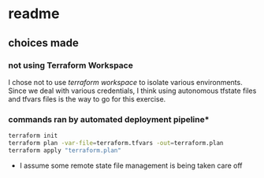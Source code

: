 # readme

## choices made

### not using Terraform Workspace
I chose not to use _terraform workspace_ to isolate various environments. Since
we deal with various credentials, I think using autonomous tfstate files and
tfvars files is the way to go for this exercise.

### commands ran by automated deployment pipeline*

```bash
terraform init
terraform plan -var-file=terraform.tfvars -out=terraform.plan
terraform apply "terraform.plan"
```

* I assume some remote state file management is being taken care off
